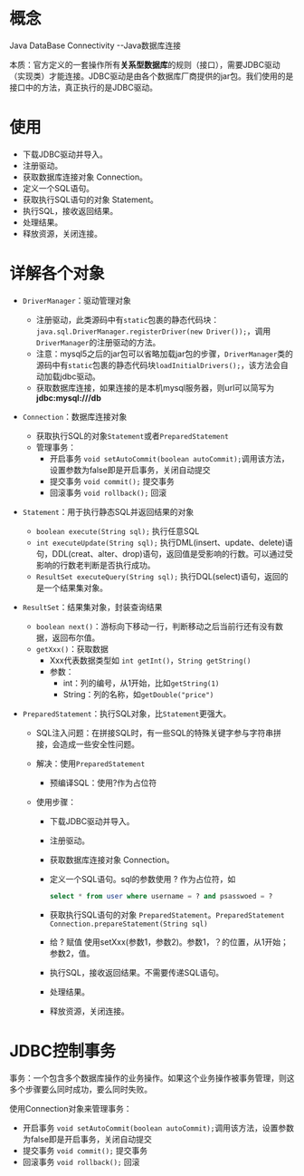 # 概念

Java DataBase Connectivity --Java数据库连接

本质：官方定义的一套操作所有**关系型数据库**的规则（接口），需要JDBC驱动（实现类）才能连接。JDBC驱动是由各个数据库厂商提供的jar包。我们使用的是接口中的方法，真正执行的是JDBC驱动。

# 使用

- 下载JDBC驱动并导入。
- 注册驱动。
- 获取数据库连接对象 Connection。
- 定义一个SQL语句。
- 获取执行SQL语句的对象 Statement。
- 执行SQL，接收返回结果。
- 处理结果。
- 释放资源，关闭连接。

# 详解各个对象

- `DriverManager`：驱动管理对象

  - 注册驱动，此类源码中有`static`包裹的静态代码块：`java.sql.DriverManager.registerDriver(new Driver());`，调用`DriverManager`的注册驱动的方法。
  - 注意：mysql5之后的jar包可以省略加载jar包的步骤，`DriverManager`类的源码中有`static`包裹的静态代码块`loadInitialDrivers();`，该方法会自动加载jdbc驱动。
  - 获取数据库连接，如果连接的是本机mysql服务器，则url可以简写为 **jdbc:mysql:///db** 

- `Connection`：数据库连接对象

  - 获取执行SQL的对象`Statement`或者`PreparedStatement`
  - 管理事务：
    - 开启事务 `void setAutoCommit(boolean autoCommit);`调用该方法，设置参数为false即是开启事务，关闭自动提交
    - 提交事务 `void commit();` 提交事务
    - 回滚事务 `void rollback();` 回滚

- `Statement`：用于执行静态SQL并返回结果的对象

  - `boolean execute(String sql);` 执行任意SQL
  - `int executeUpdate(String sql);` 执行DML(insert、update、delete)语句，DDL(creat、alter、drop)语句，返回值是受影响的行数。可以通过受影响的行数老判断是否执行成功。
  - `ResultSet executeQuery(String sql);` 执行DQL(select)语句，返回的是一个结果集对象。

- `ResultSet`：结果集对象，封装查询结果

  - `boolean next()`：游标向下移动一行，判断移动之后当前行还有没有数据，返回布尔值。
  - `getXxx()`：获取数据
    - Xxx代表数据类型如 `int getInt()`，`String getString()`
    - 参数：
      - int：列的编号，从1开始，比如`getString(1)`
      - String：列的名称，如`getDouble("price")`

- `PreparedStatement`：执行SQL对象，比`Statement`更强大。

  - SQL注入问题：在拼接SQL时，有一些SQL的特殊关键字参与字符串拼接，会造成一些安全性问题。

  - 解决：使用`PreparedStatement`

    - 预编译SQL：使用?作为占位符

  - 使用步骤：

    - 下载JDBC驱动并导入。

    - 注册驱动。

    - 获取数据库连接对象 Connection。

    - 定义一个SQL语句。sql的参数使用 ? 作为占位符，如

      ```sql
      select * from user where username = ? and psasswoed = ?
      ```

    - 获取执行SQL语句的对象 `PreparedStatement`。`PreparedStatement Connection.prepareStatement(String sql)`

    - 给 ? 赋值 使用setXxx(参数1，参数2)。参数1，？的位置，从1开始；参数2，值。

    - 执行SQL，接收返回结果。不需要传递SQL语句。

    - 处理结果。

    - 释放资源，关闭连接。

# JDBC控制事务

事务：一个包含多个数据库操作的业务操作。如果这个业务操作被事务管理，则这多个步骤要么同时成功，要么同时失败。

使用Connection对象来管理事务：

- 开启事务 `void setAutoCommit(boolean autoCommit);`调用该方法，设置参数为false即是开启事务，关闭自动提交
- 提交事务 `void commit();` 提交事务
- 回滚事务 `void rollback();` 回滚